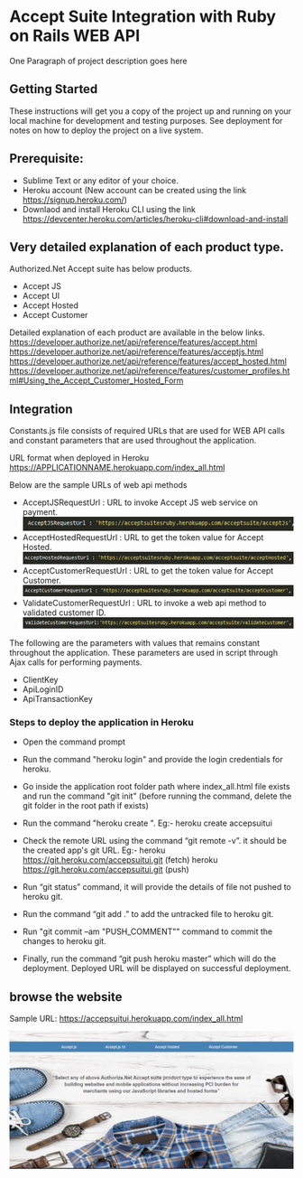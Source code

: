 # Accept Suite Integration with Ruby on Rails WEB API

One Paragraph of project description goes here

## Getting Started

These instructions will get you a copy of the project up and running on your local machine for development and testing purposes. See deployment for notes on how to deploy the project on a live system.

## Prerequisite:
*	Sublime Text or any editor of your choice.
*	Heroku account (New account can be created using the link https://signup.heroku.com/)
*   Downlaod and install Heroku CLI using the link https://devcenter.heroku.com/articles/heroku-cli#download-and-install

## Very detailed explanation of each product type.
Authorized.Net Accept suite has below products.
*	Accept JS
*	Accept UI
*	Accept Hosted
*	Accept Customer

Detailed explanation of each product are available in the below links.
https://developer.authorize.net/api/reference/features/accept.html
https://developer.authorize.net/api/reference/features/acceptjs.html
https://developer.authorize.net/api/reference/features/accept_hosted.html
https://developer.authorize.net/api/reference/features/customer_profiles.html#Using_the_Accept_Customer_Hosted_Form

## Integration
Constants.js file consists of required URLs that are used for WEB API calls and constant parameters that are used throughout the application.

URL format when deployed in Heroku
https://APPLICATIONNAME.herokuapp.com/index_all.html

Below are the sample URLs of web api methods

* AcceptJSRequestUrl : URL to invoke Accept JS web service on payment.
![Image of AcceptJSRequestUrl](Github-Images/AcceptJSRequestUrl.PNG)
* AcceptHostedRequestUrl : URL to get the token value for Accept Hosted.
![Image of HostedRequestUrl](Github-Images/HostedRequestUrl.PNG)
* AcceptCustomerRequestUrl : URL to get the token value for Accept Customer.
![Image of CustomerRequestUrl](Github-Images/CustomerRequestUrl.PNG)
* ValidateCustomerRequestUrl : URL to invoke a web api method to validated customer ID.
![Image of ValidateCustomerUrl](Github-Images/ValidateCustomerUrl.PNG)
 

The following are the parameters with values that remains constant throughout the application. These parameters are used in script through Ajax calls for performing payments.

* ClientKey 
* ApiLoginID
* ApiTransactionKey

### Steps to deploy the application in Heroku

*	Open the command prompt

*	Run the command "heroku login"  and provide the login credentials for heroku.

*	Go inside the application root folder path where index_all.html file exists and run the command "git init" (before running the command, delete the git folder in the root path if exists)

*	Run the command "heroku create <applicationName>". Eg:- heroku create accepsuitui

* 	Check the remote URL using the command “git remote -v”. it should be the created app's git URL.
       Eg:- heroku  https://git.heroku.com/accepsuitui.git (fetch)
            heroku  https://git.heroku.com/accepsuitui.git (push)

*   Run “git status” command, it will provide the details of file not pushed to heroku git.

*   Run the command “git add .” to add the untracked file to heroku git.

*   Run "git commit –am "PUSH_COMMENT"" command to commit the changes to heroku git.

*	Finally, run the command “git push heroku master” which will do the deployment. Deployed URL will be displayed on successful deployment.

## browse the website

Sample URL: https://accepsuitui.herokuapp.com/index_all.html

![Image of dashboard](Github-Images/dashboard.PNG)